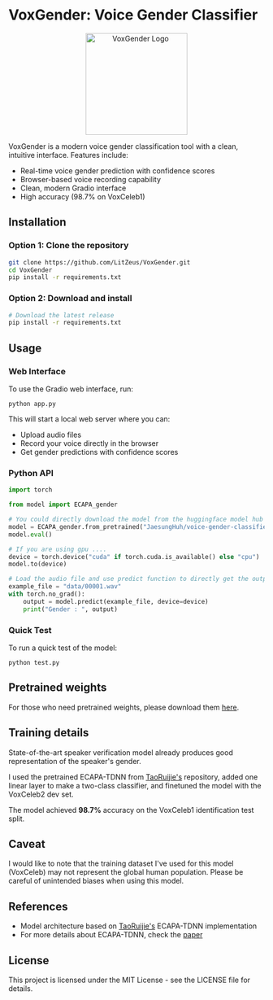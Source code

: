 # VoxGender: Voice Gender Classifier

<p align="center">
  <img src="https://github.com/LitZeus/VoxGender/raw/main/static/samples/logo.png" alt="VoxGender Logo" width="200">
</p>

VoxGender is a modern voice gender classification tool with a clean, intuitive interface. Features include:

- Real-time voice gender prediction with confidence scores
- Browser-based voice recording capability
- Clean, modern Gradio interface
- High accuracy (98.7% on VoxCeleb1)

## Installation

### Option 1: Clone the repository
```bash
git clone https://github.com/LitZeus/VoxGender.git
cd VoxGender
pip install -r requirements.txt
```

### Option 2: Download and install
```bash
# Download the latest release
pip install -r requirements.txt
```

## Usage

### Web Interface
To use the Gradio web interface, run:
```
python app.py
```
This will start a local web server where you can:
- Upload audio files
- Record your voice directly in the browser
- Get gender predictions with confidence scores

### Python API
```python
import torch

from model import ECAPA_gender

# You could directly download the model from the huggingface model hub
model = ECAPA_gender.from_pretrained("JaesungHuh/voice-gender-classifier")
model.eval()

# If you are using gpu ....
device = torch.device("cuda" if torch.cuda.is_available() else "cpu")
model.to(device)

# Load the audio file and use predict function to directly get the output
example_file = "data/00001.wav"
with torch.no_grad():
    output = model.predict(example_file, device=device)
    print("Gender : ", output)
```

### Quick Test
To run a quick test of the model:
```
python test.py
```

## Pretrained weights
For those who need pretrained weights, please download them [here](https://drive.google.com/file/d/1ojtaa6VyUhEM49F7uEyvsLSVN3T8bbPI/view?usp=sharing).

## Training details
State-of-the-art speaker verification model already produces good representation of the speaker's gender.

I used the pretrained ECAPA-TDNN from [TaoRuijie's](https://github.com/TaoRuijie/ECAPA-TDNN) repository, added one linear layer to make a two-class classifier, and finetuned the model with the VoxCeleb2 dev set.

The model achieved **98.7%** accuracy on the VoxCeleb1 identification test split.

## Caveat
I would like to note that the training dataset I've used for this model (VoxCeleb) may not represent the global human population. Please be careful of unintended biases when using this model.

## References

- Model architecture based on [TaoRuijie's](https://github.com/TaoRuijie/ECAPA-TDNN) ECAPA-TDNN implementation
- For more details about ECAPA-TDNN, check the [paper](https://arxiv.org/abs/2005.07143)

## License
This project is licensed under the MIT License - see the LICENSE file for details.
